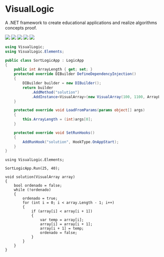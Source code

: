 # VisualLogic
A .NET framework to create educational applications and realize algorithms concepts proof.

[![](https://img.shields.io/badge/Visual-Logic-purple?style=for-the-badge)](https://github.com/trevisharp/VisualLogic)
[![](https://img.shields.io/nuget/dt/VisualLogic?color=purple&style=for-the-badge)](https://www.nuget.org/packages/VisualLogic/1.1.0)
[![](https://img.shields.io/github/license/Trevisharp/VisualLogic?color=purple&style=for-the-badge)](LICENSE)
[![](https://img.shields.io/github/last-commit/Trevisharp/VisualLogic?color=purple&style=for-the-badge)](https://github.com/trevisharp/VisualLogic/commits/main)
[![](https://img.shields.io/github/commit-activity/m/Trevisharp/VisualLogic?color=purple&style=for-the-badge)](https://github.com/trevisharp/VisualLogic/commits/main)

``` cs
using VisualLogic;
using VisualLogic.Elements;

public class SortLogicApp : LogicApp
{
    public int ArrayLength { get; set; }
    protected override DIBuilder DefineDependencyInjection()
    {
        DIBuilder builder = new DIBuilder();
        return builder
            .AddMethod("solution")
            .AddInstance<VisualArray>(new VisualArray(100, 1100, ArrayLength));
    }

    protected override void LoadFromParams(params object[] args)
    {
        this.ArrayLength = (int)args[0];
    }

    protected override void SetRunHooks()
    {
        AddRunHook("solution", HookType.OnAppStart);
    }
}
```

```
using VisualLogic.Elements;

SortLogicApp.Run(25, 40);

void solution(VisualArray array)
{
    bool ordenado = false;
    while (!ordenado)
    {
        ordenado = true;
        for (int i = 0; i < array.Length - 1; i++)
        {
            if (array[i] < array[i + 1])
            {
                var temp = array[i];
                array[i] = array[i + 1];
                array[i + 1] = temp;
                ordenado = false;
            }
        }
    }
}
```
